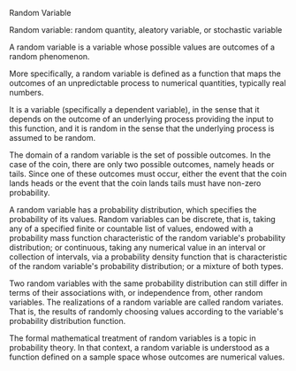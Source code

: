 Random Variable

Random variable: random quantity, aleatory variable, or stochastic variable

A random variable is a variable whose possible values are outcomes of a random phenomenon.

More specifically, a random variable is defined as a function that maps the outcomes of an unpredictable process to numerical quantities, typically real numbers.

It is a variable (specifically a dependent variable), in the sense that it depends on the outcome of an underlying process providing the input to this function, 
    and it is random in the sense that the underlying process is assumed to be random.

The domain of a random variable is the set of possible outcomes. 
In the case of the coin, there are only two possible outcomes, namely heads or tails. 
Since one of these outcomes must occur, either the event that the coin lands heads or the event that the coin lands tails must have non-zero probability. 

A random variable has a probability distribution, which specifies the probability of its values. 
Random variables can be discrete, that is, taking any of a specified finite or countable list of values, endowed with a probability mass function characteristic of the random variable's probability distribution; 
or continuous, taking any numerical value in an interval or collection of intervals, via a probability density function that is characteristic of the random variable's probability distribution; or a mixture of both types. 

Two random variables with the same probability distribution can still differ in terms of their associations with, or independence from, other random variables. 
The realizations of a random variable are called random variates. 
That is, the results of randomly choosing values according to the variable's probability distribution function.

The formal mathematical treatment of random variables is a topic in probability theory. 
In that context, a random variable is understood as a function defined on a sample space whose outcomes are numerical values.

